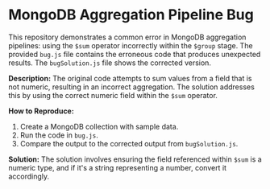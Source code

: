# MongoDB Aggregation Pipeline Bug

This repository demonstrates a common error in MongoDB aggregation pipelines: using the `$sum` operator incorrectly within the `$group` stage.  The provided `bug.js` file contains the erroneous code that produces unexpected results. The `bugSolution.js` file shows the corrected version. 

**Description:**
The original code attempts to sum values from a field that is not numeric, resulting in an incorrect aggregation. The solution addresses this by using the correct numeric field within the `$sum` operator. 

**How to Reproduce:**
1.  Create a MongoDB collection with sample data.
2.  Run the code in `bug.js`. 
3.  Compare the output to the corrected output from `bugSolution.js`.

**Solution:**
The solution involves ensuring the field referenced within `$sum` is a numeric type, and if it's a string representing a number, convert it accordingly.